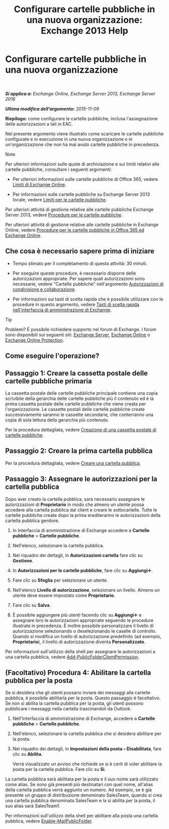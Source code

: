 ﻿---
title: 'Configurare cartelle pubbliche in una nuova organizzazione: Exchange 2013 Help'
TOCTitle: Configurare cartelle pubbliche in una nuova organizzazione
ms:assetid: 7b419906-8977-47f0-8687-a87911b5ebec
ms:mtpsurl: https://technet.microsoft.com/it-it/library/JJ651147(v=EXCHG.150)
ms:contentKeyID: 50480955
ms.date: 05/22/2018
mtps_version: v=EXCHG.150
ms.translationtype: MT
---

# Configurare cartelle pubbliche in una nuova organizzazione

 

_**Si applica a:** Exchange Online, Exchange Server 2013, Exchange Server 2016_

_**Ultima modifica dell'argomento:** 2015-11-09_

**Riepilogo:**  come configurare le cartelle pubbliche, inclusa l'assegnazione delle autorizzazioni a tali in EAC.

Nel presente argomento viene illustrato come scaricare le cartelle pubbliche configurate e in esecuzione in una nuova organizzazione o in un'organizzazione che non ha mai avuto cartelle pubbliche in precedenza.


> [!NOTE]
> Per ulteriori informazioni sulle quote di archiviazione e sui limiti relativi alle cartelle pubbliche, consultare i seguenti argomenti: 
> <UL>
> <LI>
> <P>Per ulteriori informazioni sulle cartelle pubbliche di Office 365, vedere <A href="https://go.microsoft.com/fwlink/?linkid=391188">Limiti di Exchange Online</A>.</P>
> <LI>
> <P>Per informazioni sulle cartelle pubbliche su Exchange Server 2013 locale, vedere <A href="limits-for-public-folders-exchange-2013-help.md">Limiti per le cartelle pubbliche</A>.</P></LI></UL>



Per ulteriori attività di gestione relative alle cartelle pubbliche Exchange Server 2013, vedere [Procedure per le cartelle pubbliche](public-folder-procedures-exchange-2013-help.md).

Per ulteriori attività di gestione relative alle cartelle pubbliche in Exchange Online, vedere [Procedure per le cartelle pubbliche in Office 365 ed Exchange Online](https://technet.microsoft.com/it-it/library/jj966272\(v=exchg.150\)).

## Che cosa è necessario sapere prima di iniziare

  - Tempo stimato per il completamento di questa attività: 30 minuti.

  - Per eseguire queste procedure, è necessario disporre delle autorizzazioni appropriate. Per sapere quali autorizzazioni sono necessarie, vedere "Cartelle pubbliche" nell'argomento [Autorizzazioni di condivisione e collaborazione](sharing-and-collaboration-permissions-exchange-2013-help.md).

  - Per informazioni sui tasti di scelta rapida che è possibile utilizzare con le procedure in questo argomento, vedere [Tasti di scelta rapida nell'interfaccia di amministrazione di Exchange](keyboard-shortcuts-in-the-exchange-admin-center-exchange-online-protection-help.md).


> [!TIP]
> Problemi? È possibile richiedere supporto nei forum di Exchange. I forum sono disponibili sui seguenti siti: <A href="https://go.microsoft.com/fwlink/p/?linkid=60612">Exchange Server</A>, <A href="https://go.microsoft.com/fwlink/p/?linkid=267542">Exchange Online</A> o <A href="https://go.microsoft.com/fwlink/p/?linkid=285351">Exchange Online Protection</A>.



## Come eseguire l'operazione?

## Passaggio 1: Creare la cassetta postale delle cartelle pubbliche primaria

La cassetta postale delle cartelle pubbliche principale contiene una copia scrivibile della gerarchia delle cartelle pubbliche più il contenuto ed è la prima cassetta postale delle cartelle pubbliche che viene creata per l'organizzazione. Le cassette postali delle cartelle pubbliche create successivamente saranno le cassette secondarie, che conterranno una copia di sola lettura della gerarchia più contenuto.

Per la procedura dettagliata, vedere [Creazione di una cassetta postale di cartelle pubbliche](create-a-public-folder-mailbox-exchange-2013-help.md).

## Passaggio 2: Creare la prima cartella pubblica

Per la procedura dettagliata, vedere [Creare una cartella pubblica](create-a-public-folder-exchange-2013-help.md).

## Passaggio 3: Assegnare le autorizzazioni per la cartella pubblica

Dopo aver creato la cartella pubblica, sarà necessario assegnare le autorizzazioni di **Proprietario** in modo che almeno un utente possa accedere alla cartella pubblica dal client e creare le sottocartelle. Tutte le cartelle pubbliche create dopo la prima erediteranno le autorizzazioni della cartella pubblica genitore.

1.  In Interfaccia di amministrazione di Exchange accedere a **Cartelle pubbliche** \> **Cartelle pubbliche**.

2.  Nell'elenco, selezionare la cartella pubblica.

3.  Nel riquadro dei dettagli, in **Autorizzazioni cartella** fare clic su **Gestione**.

4.  In **Autorizzazioni per le cartelle pubbliche**, fare clic su **Aggiungi**![Icona Aggiungi](images/JJ218640.c1e75329-d6d7-4073-a27d-498590bbb558(EXCHG.150).gif "Icona Aggiungi").

5.  Fare clic su **Sfoglia** per selezionare un utente.

6.  Nell'elenco **Livello di autorizzazione**, selezionare un livello. Almeno un utente deve essere impostato come **Proprietario**.

7.  Fare clic su **Salva**.

8.  È possibile aggiungere più utenti facendo clic su **Aggiungi**![Icona Aggiungi](images/JJ218640.c1e75329-d6d7-4073-a27d-498590bbb558(EXCHG.150).gif "Icona Aggiungi") e assegnare loro le autorizzazioni appropriate seguendo le procedure illustrate in precedenza. È inoltre possibile personalizzare il livello di autorizzazione selezionando o deselezionando le caselle di controllo. Quando si modifica un livello di autorizzazione predefinito (ad esempio, **Proprietario**), il livello di autorizzazione diventa **Personalizzato**.

Per informazioni sull'utilizzo della shell per assegnare le autorizzazioni a una cartella pubblica, vedere [Add-PublicFolderClientPermission](https://technet.microsoft.com/it-it/library/bb124743\(v=exchg.150\)).

## (Facoltativo) Procedura 4: Abilitare la cartella pubblica per la posta

Se si desidera che gli utenti possano inviare dei messaggi alla cartelle pubblica, è possibile abilitarla per la posta. Questo passaggio è facoltativo. Se non si abilita la cartella pubblica per la posta, gli utenti possono pubblicare i messaggi nella cartella trascinandoli da Outlook.

1.  Nell'Interfaccia di amministrazione di Exchange, accedere a **Cartelle pubbliche** \> **Cartelle pubbliche**.

2.  Nell'elenco, selezionare la cartella pubblica che si desidera abilitare per la posta.

3.  Nel riquadro dei dettagli, in **Impostazioni della posta – Disabilitata**, fare clic su **Abilita**.
    
    Verrà visualizzato un avviso che richiede se si è certi di voler abilitare la posta per la cartella pubblica. Fare clic su **Sì**.

La cartella pubblica sarà abilitata per la posta e il suo nome sarà utilizzato come alias. Se sono già presenti più destinatari con quel nome, all'alias della cartella pubblica verrà aggiunto un numero. Ad esempio, se è già presente un gruppo di distribuzione denominato SalesTeam, quando si crea una cartella pubblica denominata SalesTeam e la si abilita per la posta, il suo alias sarà SalesTeam1.

Per informazioni sull'utilizzo della shell per abilitare alla posta una cartella pubblica, vedere [Enable-MailPublicFolder](https://technet.microsoft.com/it-it/library/aa998824\(v=exchg.150\)).


